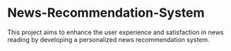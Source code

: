# News-Recommendation-System
This project aims to enhance the user experience and satisfaction in news reading by developing a personalized news recommendation system.
